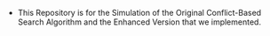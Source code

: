 - This Repository is for the Simulation of the Original Conflict-Based Search Algorithm and the Enhanced Version that we implemented.
